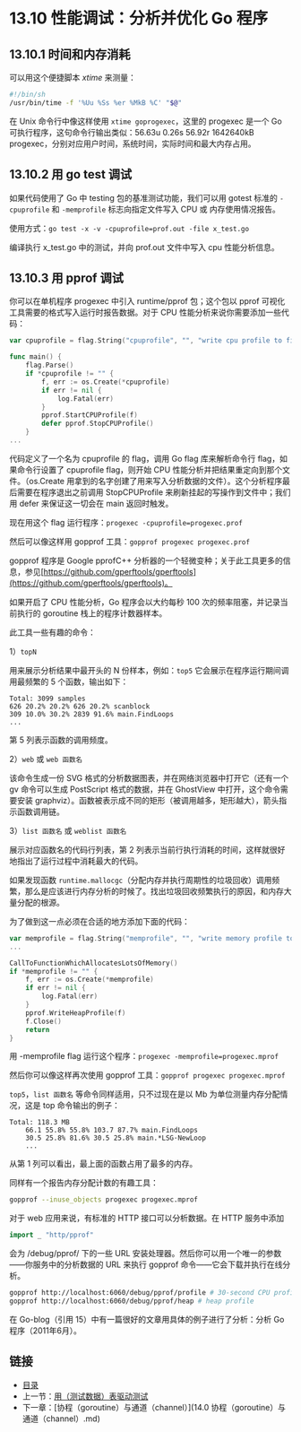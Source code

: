 # 13.10 性能调试：分析并优化 Go 程序

## 13.10.1 时间和内存消耗

可以用这个便捷脚本 *xtime* 来测量：

```sh
#!/bin/sh
/usr/bin/time -f '%Uu %Ss %er %MkB %C' "$@"
```

在 Unix 命令行中像这样使用 ```xtime goprogexec```，这里的 progexec 是一个 Go 可执行程序，这句命令行输出类似：56.63u 0.26s 56.92r 1642640kB progexec，分别对应用户时间，系统时间，实际时间和最大内存占用。

## 13.10.2 用 go test 调试

如果代码使用了 Go 中 testing 包的基准测试功能，我们可以用 gotest 标准的 `-cpuprofile` 和 `-memprofile` 标志向指定文件写入 CPU 或 内存使用情况报告。

使用方式：```go test -x -v -cpuprofile=prof.out -file x_test.go```

编译执行 x_test.go 中的测试，并向 prof.out 文件中写入 cpu 性能分析信息。

## 13.10.3 用 pprof 调试

你可以在单机程序 progexec 中引入 runtime/pprof 包；这个包以 pprof 可视化工具需要的格式写入运行时报告数据。对于 CPU 性能分析来说你需要添加一些代码：

```go
var cpuprofile = flag.String("cpuprofile", "", "write cpu profile to file")

func main() {
	flag.Parse()
	if *cpuprofile != "" {
		f, err := os.Create(*cpuprofile)
		if err != nil {
			log.Fatal(err)
		}
		pprof.StartCPUProfile(f)
		defer pprof.StopCPUProfile()
	}
...
```

代码定义了一个名为 cpuprofile 的 flag，调用 Go flag 库来解析命令行 flag，如果命令行设置了 cpuprofile flag，则开始 CPU 性能分析并把结果重定向到那个文件。（os.Create 用拿到的名字创建了用来写入分析数据的文件）。这个分析程序最后需要在程序退出之前调用 StopCPUProfile 来刷新挂起的写操作到文件中；我们用 defer 来保证这一切会在 main 返回时触发。

现在用这个 flag 运行程序：```progexec -cpuprofile=progexec.prof```

然后可以像这样用 gopprof 工具：```gopprof progexec progexec.prof```

gopprof 程序是 Google pprofC++ 分析器的一个轻微变种；关于此工具更多的信息，参见[https://github.com/gperftools/gperftools](https://github.com/gperftools/gperftools)。

如果开启了 CPU 性能分析，Go 程序会以大约每秒 100 次的频率阻塞，并记录当前执行的 goroutine 栈上的程序计数器样本。

此工具一些有趣的命令：

1）`topN`

用来展示分析结果中最开头的 N 份样本，例如：```top5```
它会展示在程序运行期间调用最频繁的 5 个函数，输出如下：

```
Total: 3099 samples
626 20.2% 20.2% 626 20.2% scanblock
309 10.0% 30.2% 2839 91.6% main.FindLoops
...
```

第 5 列表示函数的调用频度。

2）`web` 或 `web 函数名`

该命令生成一份 SVG 格式的分析数据图表，并在网络浏览器中打开它（还有一个 gv 命令可以生成 PostScript 格式的数据，并在 GhostView 中打开，这个命令需要安装 graphviz）。函数被表示成不同的矩形（被调用越多，矩形越大），箭头指示函数调用链。

3）`list 函数名` 或 `weblist 函数名`

展示对应函数名的代码行列表，第 2 列表示当前行执行消耗的时间，这样就很好地指出了运行过程中消耗最大的代码。

如果发现函数 `runtime.mallocgc`（分配内存并执行周期性的垃圾回收）调用频繁，那么是应该进行内存分析的时候了。找出垃圾回收频繁执行的原因，和内存大量分配的根源。

为了做到这一点必须在合适的地方添加下面的代码：

```go
var memprofile = flag.String("memprofile", "", "write memory profile to this file")
...

CallToFunctionWhichAllocatesLotsOfMemory()
if *memprofile != "" {
	f, err := os.Create(*memprofile)
	if err != nil {
		log.Fatal(err)
	}
	pprof.WriteHeapProfile(f)
	f.Close()
	return
}
```

用 -memprofile flag 运行这个程序：```progexec -memprofile=progexec.mprof```

然后你可以像这样再次使用 gopprof 工具：```gopprof progexec progexec.mprof```

`top5`，`list 函数名` 等命令同样适用，只不过现在是以 Mb 为单位测量内存分配情况，这是 top 命令输出的例子：

```
Total: 118.3 MB
	66.1 55.8% 55.8% 103.7 87.7% main.FindLoops
	30.5 25.8% 81.6% 30.5 25.8% main.*LSG·NewLoop
	...
```

从第 1 列可以看出，最上面的函数占用了最多的内存。

同样有一个报告内存分配计数的有趣工具：

```sh
gopprof --inuse_objects progexec progexec.mprof
```

对于 web 应用来说，有标准的 HTTP 接口可以分析数据。在 HTTP 服务中添加

```go
import _ "http/pprof"
```

会为 /debug/pprof/ 下的一些 URL 安装处理器。然后你可以用一个唯一的参数——你服务中的分析数据的 URL 来执行 gopprof 命令——它会下载并执行在线分析。

```sh
gopprof http://localhost:6060/debug/pprof/profile # 30-second CPU profile
gopprof http://localhost:6060/debug/pprof/heap # heap profile
```

在 Go-blog（引用 15）中有一篇很好的文章用具体的例子进行了分析：分析 Go 程序（2011年6月）。

## 链接

- [目录](directory.md)
- 上一节：[用（测试数据）表驱动测试](13.9.md)
- 下一章：[协程（goroutine）与通道（channel）](14.0 协程（goroutine）与通道（channel）.md)
